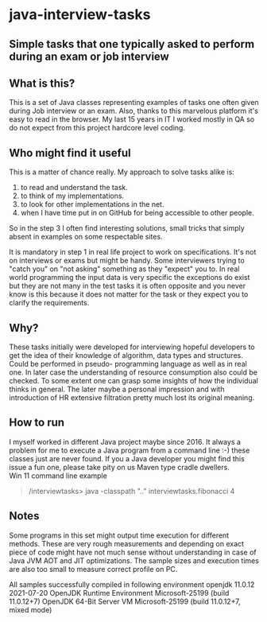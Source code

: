 
# java-interview-tasks

## Simple tasks that one typically asked to perform during an exam or job interview


## What is this?

This is a set of Java classes representing examples of tasks one often given during Job interview or an exam. 
Also, thanks to this marvelous platform it's easy to read in the browser. 
My last 15 years in IT I worked mostly in QA so do not expect from this project hardcore level coding.

## Who might find it useful

This is a matter of chance really. My approach to solve tasks alike is:<br> 
1. to read and understand the task.
2. to think of my implementations.
3. to look for other implementations in the net. 
4. when I have time put in on GitHub for being accessible to other people. 

So in the step 3 I often find interesting solutions, small tricks that simply absent in examples on some respectable sites.

It is mandatory in step 1 in real life project to work on specifications. 
It's not on interviews or exams but might be handy.
Some interviewers trying to "catch you" on "not asking" something as they "expect" you to.
In real world programming the input data is very specific the exceptions do exist but they are not many in the test tasks it is often opposite and you never know is this because it does not matter for the task or they expect you to clarify the requirements.
 

## Why?

These tasks initially were developed for interviewing  hopeful developers to get the idea of their knowledge of algorithm, data types and structures.
Could be performed in pseudo- programming language as well as in real one. In later case the understanding of resource consumption also could be checked.
To some extent one can grasp some insights of how the individual thinks in general. 
The later maybe a personal impression and with introduction of HR extensive filtration pretty much lost its original meaning. 


## How to run

I myself worked in different Java project maybe since 2016. It always a problem for me to execute a Java program from a command line :-) these classes just are never found. 
If you a Java developer you might find this issue a fun one, please take pity on us Maven type cradle dwellers.  
Win 11 command line example<br> 

> /interviewtasks> java -classpath ".." interviewtasks.fibonacci 4


## Notes

Some programs in this set might output time execution for different methods.
These are very rough measurements and depending on exact piece of code might have not much sense without understanding 
in case of Java JVM AOT and JIT optimizations. The sample sizes and execution times are also too small to measure correct profile on PC.

All samples successfully compiled in following environment
openjdk 11.0.12 2021-07-20
OpenJDK Runtime Environment Microsoft-25199 (build 11.0.12+7)
OpenJDK 64-Bit Server VM Microsoft-25199 (build 11.0.12+7, mixed mode)